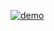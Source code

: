 [![demo](https://asciinema.org/a/A5HZ6A4G8wyoUI2GSg7Brm2KEg)](https://asciinema.org/a/A5HZ6A4G8wyoUI2GSg7Brm2KE?autoplay=1)
